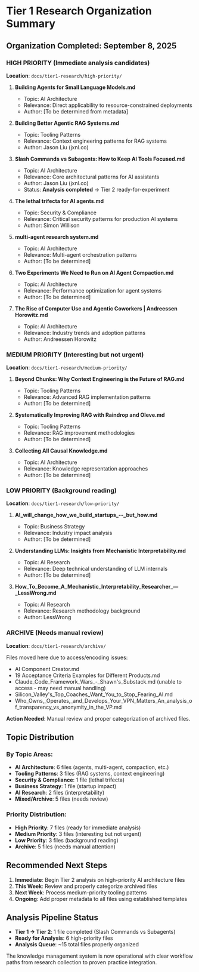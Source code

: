 # Tier 1 Research Organization Summary

## Organization Completed: September 8, 2025

### HIGH PRIORITY (Immediate analysis candidates)
**Location**: `docs/tier1-research/high-priority/`

1. **Building Agents for Small Language Models.md** 
   - Topic: AI Architecture
   - Relevance: Direct applicability to resource-constrained deployments
   - Author: [To be determined from metadata]

2. **Building Better Agentic RAG Systems.md**
   - Topic: Tooling Patterns  
   - Relevance: Context engineering patterns for RAG systems
   - Author: Jason Liu (jxnl.co)

3. **Slash Commands vs Subagents: How to Keep AI Tools Focused.md**
   - Topic: AI Architecture
   - Relevance: Core architectural patterns for AI assistants
   - Author: Jason Liu (jxnl.co)
   - Status: **Analysis completed** → Tier 2 ready-for-experiment

4. **The lethal trifecta for AI agents.md**
   - Topic: Security & Compliance
   - Relevance: Critical security patterns for production AI systems
   - Author: Simon Willison

5. **multi-agent research system.md**
   - Topic: AI Architecture
   - Relevance: Multi-agent orchestration patterns
   - Author: [To be determined]

6. **Two Experiments We Need to Run on AI Agent Compaction.md**
   - Topic: AI Architecture  
   - Relevance: Performance optimization for agent systems
   - Author: [To be determined]

7. **The Rise of Computer Use and Agentic Coworkers | Andreessen Horowitz.md**
   - Topic: AI Architecture
   - Relevance: Industry trends and adoption patterns
   - Author: Andreessen Horowitz

### MEDIUM PRIORITY (Interesting but not urgent)
**Location**: `docs/tier1-research/medium-priority/`

1. **Beyond Chunks: Why Context Engineering is the Future of RAG.md**
   - Topic: Tooling Patterns
   - Relevance: Advanced RAG implementation patterns
   - Author: [To be determined]

2. **Systematically Improving RAG with Raindrop and Oleve.md** 
   - Topic: Tooling Patterns
   - Relevance: RAG improvement methodologies
   - Author: [To be determined]

3. **Collecting All Causal Knowledge.md**
   - Topic: AI Architecture
   - Relevance: Knowledge representation approaches
   - Author: [To be determined]

### LOW PRIORITY (Background reading)
**Location**: `docs/tier1-research/low-priority/`

1. **AI_will_change_how_we_build_startups_--_but_how.md**
   - Topic: Business Strategy
   - Relevance: Industry impact analysis
   - Author: [To be determined]

2. **Understanding LLMs: Insights from Mechanistic Interpretability.md**
   - Topic: AI Research  
   - Relevance: Deep technical understanding of LLM internals
   - Author: [To be determined]

3. **How_To_Become_A_Mechanistic_Interpretability_Researcher_—_LessWrong.md**
   - Topic: AI Research
   - Relevance: Research methodology background
   - Author: LessWrong

### ARCHIVE (Needs manual review)
**Location**: `docs/tier1-research/archive/`

Files moved here due to access/encoding issues:
- AI Component Creator.md
- 19 Acceptance Criteria Examples for Different Products.md  
- Claude_Code_Framework_Wars_-_Shawn's_Substack.md (unable to access - may need manual handling)
- Silicon_Valley's_Top_Coaches_Want_You_to_Stop_Fearing_AI.md
- Who_Owns,_Operates,_and_Develops_Your_VPN_Matters_An_analysis_of_transparency_vs_anonymity_in_the_VP.md

**Action Needed**: Manual review and proper categorization of archived files.

## Topic Distribution

### By Topic Areas:
- **AI Architecture**: 6 files (agents, multi-agent, compaction, etc.)
- **Tooling Patterns**: 3 files (RAG systems, context engineering)
- **Security & Compliance**: 1 file (lethal trifecta)
- **Business Strategy**: 1 file (startup impact)
- **AI Research**: 2 files (interpretability)
- **Mixed/Archive**: 5 files (needs review)

### Priority Distribution:
- **High Priority**: 7 files (ready for immediate analysis)
- **Medium Priority**: 3 files (interesting but not urgent)
- **Low Priority**: 3 files (background reading)
- **Archive**: 5 files (needs manual attention)

## Recommended Next Steps

1. **Immediate**: Begin Tier 2 analysis on high-priority AI architecture files
2. **This Week**: Review and properly categorize archived files  
3. **Next Week**: Process medium-priority tooling patterns
4. **Ongoing**: Add proper metadata to all files using established templates

## Analysis Pipeline Status

- **Tier 1 → Tier 2**: 1 file completed (Slash Commands vs Subagents)
- **Ready for Analysis**: 6 high-priority files
- **Analysis Queue**: ~15 total files properly organized

The knowledge management system is now operational with clear workflow paths from research collection to proven practice integration.